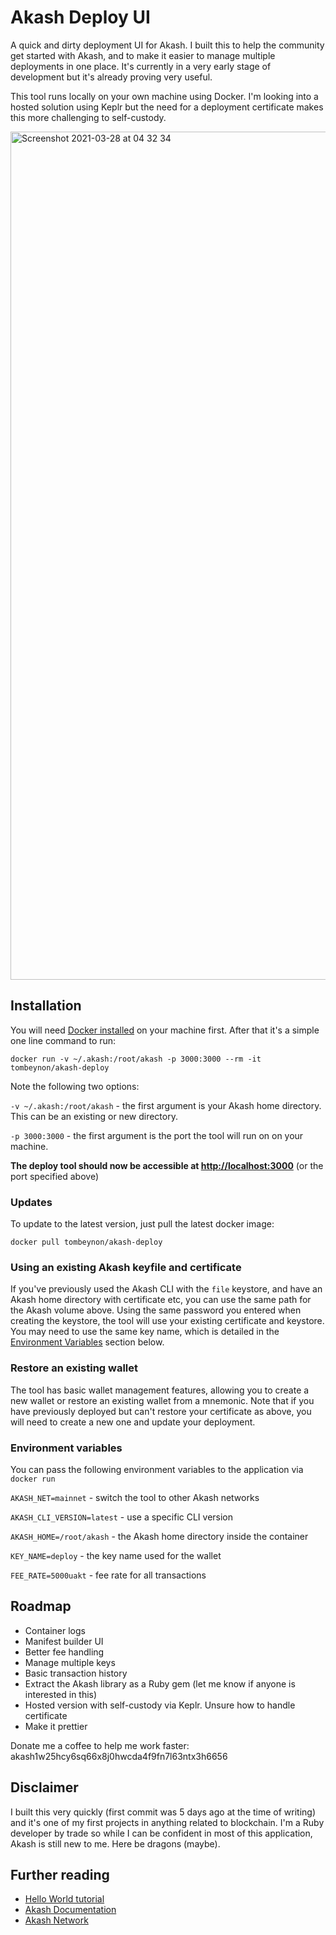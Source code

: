 # Akash Deploy UI

A quick and dirty deployment UI for Akash. I built this to help the community get started with Akash, and to make it easier to manage multiple deployments in one place. It's currently in a very early stage of development but it's already proving very useful.

This tool runs locally on your own machine using Docker. I'm looking into a hosted solution using Keplr but the need for a deployment certificate makes this more challenging to self-custody. 

<img width="1357" alt="Screenshot 2021-03-28 at 04 32 34" src="https://user-images.githubusercontent.com/670623/112741543-ab72a280-8f7e-11eb-966d-67dad4aff37d.png">

## Installation

You will need [Docker installed](https://docs.docker.com/get-docker) on your machine first. After that it's a simple one line command to run:

```
docker run -v ~/.akash:/root/akash -p 3000:3000 --rm -it tombeynon/akash-deploy
```

Note the following two options:

`-v ~/.akash:/root/akash` - the first argument is your Akash home directory. This can be an existing or new directory.

`-p 3000:3000` - the first argument is the port the tool will run on on your machine.

**The deploy tool should now be accessible at [http://localhost:3000](http://localhost:3000)** (or the port specified above)


### Updates

To update to the latest version, just pull the latest docker image:

```
docker pull tombeynon/akash-deploy
```

### Using an existing Akash keyfile and certificate

If you've previously used the Akash CLI with the `file` keystore, and have an Akash home directory with certificate etc, you can use the same path for the Akash volume above. Using the same password you entered when creating the keystore, the tool will use your existing certificate and keystore. You may need to use the same key name, which is detailed in the [Environment Variables](#environment-variables) section below.

### Restore an existing wallet

The tool has basic wallet management features, allowing you to create a new wallet or restore an existing wallet from a mnemonic. Note that if you have previously deployed but can't restore your certificate as above, you will need to create a new one and update your deployment. 

### Environment variables

You can pass the following environment variables to the application via `docker run`

`AKASH_NET=mainnet` - switch the tool to other Akash networks

`AKASH_CLI_VERSION=latest` - use a specific CLI version

`AKASH_HOME=/root/akash` - the Akash home directory inside the container

`KEY_NAME=deploy` - the key name used for the wallet

`FEE_RATE=5000uakt` - fee rate for all transactions

## Roadmap

- Container logs
- Manifest builder UI
- Better fee handling
- Manage multiple keys
- Basic transaction history
- Extract the Akash library as a Ruby gem (let me know if anyone is interested in this)
- Hosted version with self-custody via Keplr. Unsure how to handle certificate
- Make it prettier

Donate me a coffee to help me work faster: akash1w25hcy6sq66x8j0hwcda4f9fn7l63ntx3h6656

## Disclaimer

I built this very quickly (first commit was 5 days ago at the time of writing) and it's one of my first projects in anything related to blockchain. I'm a Ruby developer by trade so while I can be confident in most of this application, Akash is still new to me. Here be dragons (maybe).

## Further reading

- [Hello World tutorial](https://github.com/tombeynon/akash-hello-world)
- [Akash Documentation](https://docs.akash.network/)
- [Akash Network](https://akash.network/)
